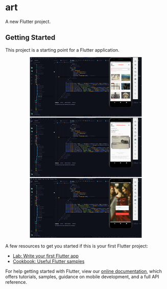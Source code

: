 # art

A new Flutter project.

## Getting Started

This project is a starting point for a Flutter application.
<p align="center">
  <img src="asset\image\collection.png" width="350" title="Collection screen">
  <img src="asset\image\exhibit.png" width="350" alt="drawer">                                                    
  <img src="asset\image\login.png" width="350" alt="login"> 
</p>

A few resources to get you started if this is your first Flutter project:
- [Lab: Write your first Flutter app](https://flutter.dev/docs/get-started/codelab)
- [Cookbook: Useful Flutter samples](https://flutter.dev/docs/cookbook)

For help getting started with Flutter, view our
[online documentation](https://flutter.dev/docs), which offers tutorials,
samples, guidance on mobile development, and a full API reference.

